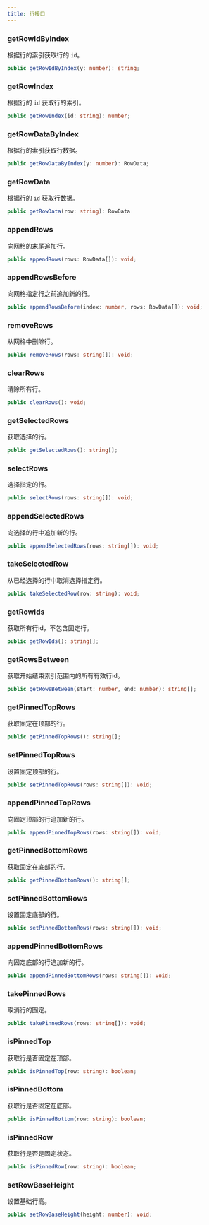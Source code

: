 ```yaml
---
title: 行接口
---
```


### getRowIdByIndex

根据行的索引获取行的 `id`。

```typescript
public getRowIdByIndex(y: number): string;
```

### getRowIndex

根据行的 `id` 获取行的索引。

```typescript
public getRowIndex(id: string): number;
```

### getRowDataByIndex

根据行的索引获取行数据。

```typescript
public getRowDataByIndex(y: number): RowData;
```

### getRowData

根据行的 `id` 获取行数据。

```typescript
public getRowData(row: string): RowData
```

### appendRows

向网格的末尾追加行。

```typescript
public appendRows(rows: RowData[]): void;
```

### appendRowsBefore

向网格指定行之前追加新的行。

```typescript
public appendRowsBefore(index: number, rows: RowData[]): void;
```

### removeRows

从网格中删除行。

```typescript
public removeRows(rows: string[]): void;
```

### clearRows

清除所有行。

```typescript
public clearRows(): void;
```

### getSelectedRows

获取选择的行。

```typescript
public getSelectedRows(): string[];
```

### selectRows

选择指定的行。

```typescript
public selectRows(rows: string[]): void;
```

### appendSelectedRows

向选择的行中追加新的行。

```typescript
public appendSelectedRows(rows: string[]): void;
```

### takeSelectedRow

从已经选择的行中取消选择指定行。

```typescript
public takeSelectedRow(row: string): void;
```

### getRowIds

获取所有行id，不包含固定行。

```typescript
public getRowIds(): string[];
```

### getRowsBetween

获取开始结束索引范围内的所有有效行id。

```typescript
public getRowsBetween(start: number, end: number): string[];
```

### getPinnedTopRows

获取固定在顶部的行。

```typescript
public getPinnedTopRows(): string[];
```

### setPinnedTopRows

设置固定顶部的行。

```typescript
public setPinnedTopRows(rows: string[]): void;
```

### appendPinnedTopRows

向固定顶部的行追加新的行。

```typescript
public appendPinnedTopRows(rows: string[]): void;
```

### getPinnedBottomRows

获取固定在底部的行。

```typescript
public getPinnedBottomRows(): string[];
```

### setPinnedBottomRows

设置固定底部的行。

```typescript
public setPinnedBottomRows(rows: string[]): void;
```

### appendPinnedBottomRows

向固定底部的行追加新的行。

```typescript
public appendPinnedBottomRows(rows: string[]): void;
```

### takePinnedRows

取消行的固定。

```typescript
public takePinnedRows(rows: string[]): void;
```

### isPinnedTop

获取行是否固定在顶部。

```typescript
public isPinnedTop(row: string): boolean;
```

### isPinnedBottom

获取行是否固定在底部。

```typescript
public isPinnedBottom(row: string): boolean;
```

### isPinnedRow

获取行是否是固定状态。

```typescript
public isPinnedRow(row: string): boolean;
```

### setRowBaseHeight

设置基础行高。

```typescript
public setRowBaseHeight(height: number): void;
```

